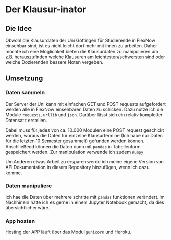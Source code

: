 # Der Klausur-inator

## Die Idee

Obwohl die Klausurdaten der Uni Göttingen für Studierende in FlexNow einsehbar sind,
ist es nicht leicht dort mehr mit ihnen zu arbeiten. Daher möchte ich eine Möglichkeit
bieten die Klausurdaten zu manipulieren um z.B. herauszufinden welche Klausuren
am leichtesten/schwersten sind oder welche Dozierenden bessere Noten vergeben.

## Umsetzung

### Daten sammeln

Der Server der Uni kann mit einfachen GET und POST requests aufgefordert werden 
alle in FlexNow einsehbaren Daten zu schicken. Dazu nutze ich die Module ``requests``, 
``urllib`` und ``json``. Darüber lässt sich ein relativ kompletter Datensatz erstellen. 

Dabei muss für jedes von ca. 10.000 Modulen eine POST request geschickt werden, 
woraus die Daten für einzelne Klausurtermine (Ich habe nur Daten für die letzten 10 
Semester gesammelt) gefunden werden können. Anschließend können die Daten dann mit 
``pandas`` in Tabellenform gespeichert werden. Zur manipulation verwende ich zudem ``numpy``

Um Anderen etwas Arbeit zu ersparen werde ich meine eigene Version von API Dokumentation 
in diesem Repository hinzufügen, wenn ich dazu komme.

### Daten manipuliere
Ich hae die Daten über mehrere schritte mit ``pandas`` funktionen verändert.
Im Nachhinein hätte ich es gerne in einem Jupyter Notebook gemacht, da dies übersichtlicher wäre.

### App hosten
Hosting der APP läuft über das Modul ``gunicorn`` und Heroku.